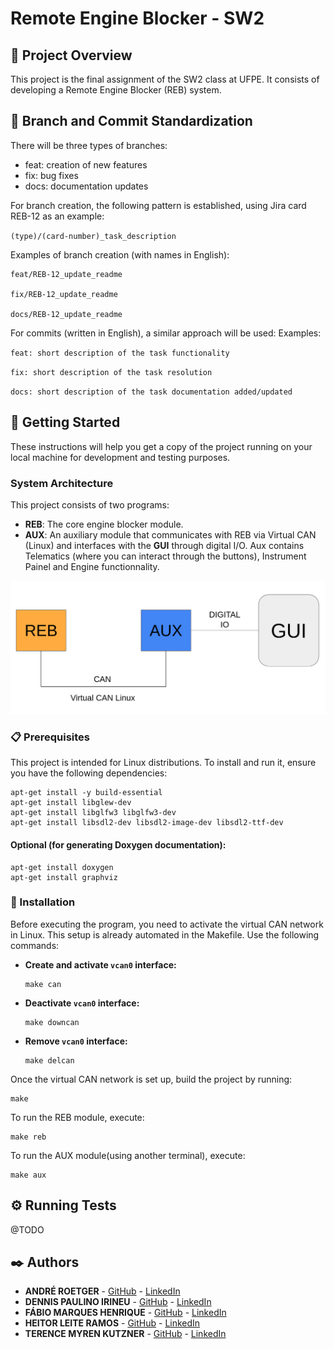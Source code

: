 # Remote Engine Blocker - SW2

## 📖 Project Overview

This project is the final assignment of the SW2 class at UFPE. It consists of developing a Remote Engine Blocker (REB) system.

## 🔀 Branch and Commit Standardization

There will be three types of branches:

- feat: creation of new features
- fix: bug fixes
- docs: documentation updates

For branch creation, the following pattern is established, using Jira card REB-12 as an example:

`(type)/(card-number)_task_description`

Examples of branch creation (with names in English):

```
feat/REB-12_update_readme

fix/REB-12_update_readme

docs/REB-12_update_readme
```

For commits (written in English), a similar approach will be used:
Examples:

`feat: short description of the task functionality`

`fix: short description of the task resolution`

`docs: short description of the task documentation added/updated`

## 🚀 Getting Started

These instructions will help you get a copy of the project running on your local machine for development and testing purposes.

### System Architecture

This project consists of two programs:

- **REB**: The core engine blocker module.
- **AUX**: An auxiliary module that communicates with REB via Virtual CAN (Linux) and interfaces with the **GUI** through digital I/O. Aux contains Telematics (where you can interact through the buttons), Instrument Painel and Engine functionnality.

![System Architecture](./project.png)

### 📋 Prerequisites

This project is intended for Linux distributions. To install and run it, ensure you have the following dependencies:

```
apt-get install -y build-essential
apt-get install libglew-dev
apt-get install libglfw3 libglfw3-dev
apt-get install libsdl2-dev libsdl2-image-dev libsdl2-ttf-dev
```

#### Optional (for generating Doxygen documentation):

```
apt-get install doxygen
apt-get install graphviz
```

### 🔧 Installation

Before executing the program, you need to activate the virtual CAN network in Linux. This setup is already automated in the Makefile. Use the following commands:

- **Create and activate `vcan0` interface:**
  ```
  make can
  ```
- **Deactivate `vcan0` interface:**
  ```
  make downcan
  ```
- **Remove `vcan0` interface:**
  ```
  make delcan
  ```

Once the virtual CAN network is set up, build the project by running:

```
make
```

To run the REB module, execute:

```
make reb
```

To run the AUX module(using another terminal), execute:

```
make aux
```

## ⚙️ Running Tests

@TODO

## ✒️ Authors

- **ANDRÉ ROETGER** - [GitHub](https://github.com/andremgbr) - [LinkedIn](https://www.linkedin.com/in/andre-roetger/)
- **DENNIS PAULINO IRINEU** - [GitHub](https://github.com/DennisIrineu) - [LinkedIn](https://www.linkedin.com/in/dirineu/)
- **FÁBIO MARQUES HENRIQUE** - [GitHub](https://github.com/fabiohennr) - [LinkedIn](https://www.linkedin.com/in/engenheirofabiohenrique/)
- **HEITOR LEITE RAMOS** - [GitHub](https://github.com/hramos94) - [LinkedIn](https://www.linkedin.com/in/heitorlramos/)
- **TERENCE MYREN KUTZNER** - [GitHub](https://github.com/TerenceKutzner) - [LinkedIn](https://www.linkedin.com/in/terence-myren-kutzner/)


